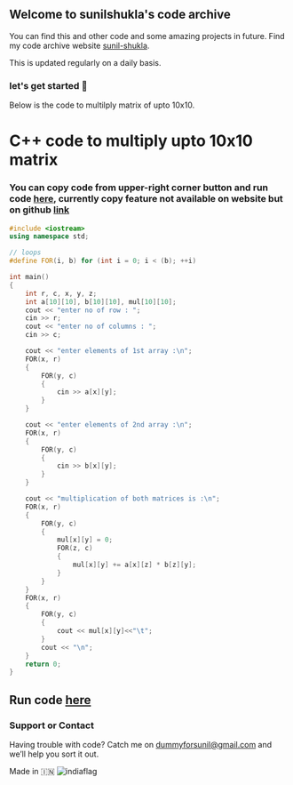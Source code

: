 ## Welcome to sunilshukla's code archive 

You can find this and other code and some amazing projects in future. Find my code archive website [sunil-shukla](sunil-shukla.github.io).

This is updated regularly on a daily basis.

### let's get started :yawning_face:

Below is the code to multilply matrix of upto 10x10.


# C++ code to multiply upto 10x10 matrix
### You can copy code from upper-right corner button and run code [here](https://ide.usaco.guide/), currently copy feature not available on website but on github [link](https://github.com/sunil-shukla/sunil-shukla.github.io/blob/main/index.md)

```cpp
#include <iostream>
using namespace std;

// loops
#define FOR(i, b) for (int i = 0; i < (b); ++i)

int main()
{
    int r, c, x, y, z;
    int a[10][10], b[10][10], mul[10][10];
    cout << "enter no of row : ";
    cin >> r;
    cout << "enter no of columns : ";
    cin >> c;

    cout << "enter elements of 1st array :\n";
    FOR(x, r)
    {
        FOR(y, c)
        {
            cin >> a[x][y];
        }
    }

    cout << "enter elements of 2nd array :\n";
    FOR(x, r)
    {
        FOR(y, c)
        {
            cin >> b[x][y];
        }
    }

    cout << "multiplication of both matrices is :\n";
    FOR(x, r)
    {
        FOR(y, c)
        {
            mul[x][y] = 0;
            FOR(z, c)
            {
                mul[x][y] += a[x][z] * b[z][y];
            }
        }
    }
    FOR(x, r)
    {
        FOR(y, c)
        {
            cout << mul[x][y]<<"\t";
        }
        cout << "\n";
    }
    return 0;
}

```
## Run code [here](https://ide.usaco.guide/)

### Support or Contact

Having trouble with code? Catch me on [dummyforsunil@gmail.com](mailto:dummyforsunil@gmail.com) and we’ll help you sort it out.

Made in :india: 
![indiaflag](https://upload.wikimedia.org/wikipedia/en/thumb/4/41/Flag_of_India.svg/800px-Flag_of_India.svg.png "INDIA")


